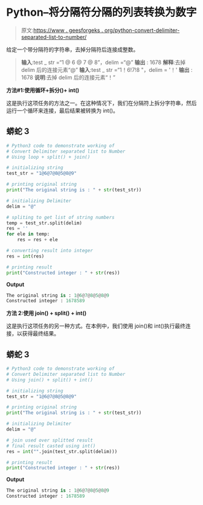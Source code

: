 # Python–将分隔符分隔的列表转换为数字

> 原文:[https://www . geesforgeks . org/python-convert-delimiter-separated-list-to-number/](https://www.geeksforgeeks.org/python-convert-delimiter-separated-list-to-number/)

给定一个带分隔符的字符串，去掉分隔符后连接成整数。

> **输入**:test _ str =“1 @ 6 @ 7 @ 8”，delim =“@”
> **输出** : 1678
> **解释**:去掉 delim 后的连接元素“@”
> **输入**:test _ str =“1！6!7!8 "，delim = '！'
> **输出** : 1678
> **说明**:去掉 delim 后的连接元素“！”

**方法#1:使用循环+拆分()+ int()**

这是执行这项任务的方法之一。在这种情况下，我们在分隔符上拆分字符串，然后运行一个循环来连接，最后结果被转换为 int()。

## 蟒蛇 3

```py
# Python3 code to demonstrate working of
# Convert Delimiter separated list to Number
# Using loop + split() + join()

# initializing string
test_str = "1@6@7@8@5@8@9"

# printing original string
print("The original string is : " + str(test_str))

# initializing Delimiter
delim = "@"

# spliting to get list of string numbers
temp = test_str.split(delim)
res = ''
for ele in temp:
    res = res + ele

# converting result into integer
res = int(res)

# printing result
print("Constructed integer : " + str(res))
```

**Output**

```py
The original string is : 1@6@7@8@5@8@9
Constructed integer : 1678589
```

**方法 2:使用 join() + split() + int()**

这是执行这项任务的另一种方式。在本例中，我们使用 join()和 int()执行最终连接，以获得最终结果。

## 蟒蛇 3

```py
# Python3 code to demonstrate working of
# Convert Delimiter separated list to Number
# Using join() + split() + int()

# initializing string
test_str = "1@6@7@8@5@8@9"

# printing original string
print("The original string is : " + str(test_str))

# initializing Delimiter
delim = "@"

# join used over splitted result
# final result casted using int()
res = int("".join(test_str.split(delim)))

# printing result
print("Constructed integer : " + str(res))
```

**Output**

```py
The original string is : 1@6@7@8@5@8@9
Constructed integer : 1678589
```